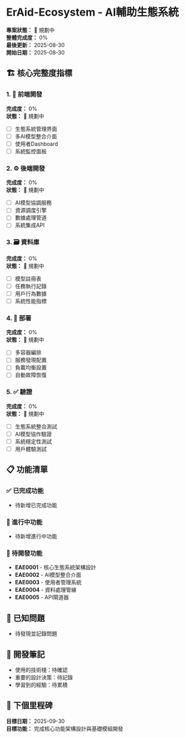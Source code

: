 # ErAid-Ecosystem - AI輔助生態系統

**專案狀態：** 🎯 規劃中  
**整體完成度：** 0%  
**最後更新：** 2025-08-30  
**開始日期：** 2025-08-30  

## 🏗️ 核心完整度指標

### 1. 🎨 前端開發
**完成度：** 0%  
**狀態：** 🎯 規劃中  
- [ ] 生態系統管理界面
- [ ] 多AI模型整合介面
- [ ] 使用者Dashboard
- [ ] 系統監控面板

### 2. ⚙️ 後端開發  
**完成度：** 0%  
**狀態：** 🎯 規劃中  
- [ ] AI模型協調服務
- [ ] 資源調度引擎
- [ ] 數據處理管道
- [ ] 系統集成API

### 3. 🗃️ 資料庫
**完成度：** 0%  
**狀態：** 🎯 規劃中  
- [ ] 模型註冊表
- [ ] 任務執行記錄
- [ ] 用戶行為數據
- [ ] 系統性能指標

### 4. 🚀 部署
**完成度：** 0%  
**狀態：** 🎯 規劃中  
- [ ] 多容器編排
- [ ] 服務發現配置
- [ ] 負載均衡設置
- [ ] 自動故障恢復

### 5. ✅ 驗證
**完成度：** 0%  
**狀態：** 🎯 規劃中  
- [ ] 生態系統整合測試
- [ ] AI模型協作驗證
- [ ] 系統穩定性測試
- [ ] 用戶體驗測試

## 📋 功能清單

### ✅ 已完成功能
- 待新增已完成功能

### 🚧 進行中功能  
- 待新增進行中功能

### 📝 待開發功能
- **EAE0001** - 核心生態系統架構設計
- **EAE0002** - AI模型整合介面
- **EAE0003** - 使用者管理系統
- **EAE0004** - 資料處理管線
- **EAE0005** - API閘道器

## 🐛 已知問題
- 待發現並記錄問題

## 📝 開發筆記
- 使用的技術棧：待確認
- 重要的設計決策：待記錄
- 學習到的經驗：待累積

## 🎯 下個里程碑
**目標日期：** 2025-09-30  
**目標功能：** 完成核心功能架構設計與基礎模組開發
